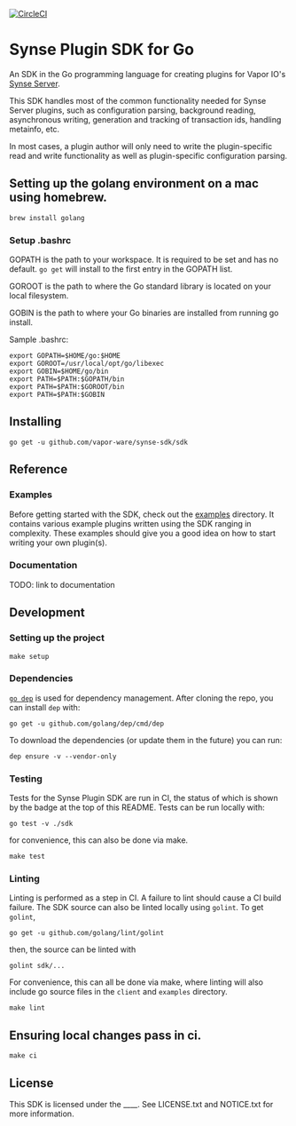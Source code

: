 [![CircleCI](https://circleci.com/gh/vapor-ware/synse-sdk.svg?style=svg&circle-token=a35e96598e3df84da3dc58a4f0f9dcc8632bfbd3)](https://circleci.com/gh/vapor-ware/synse-sdk)

# Synse Plugin SDK for Go
An SDK in the Go programming language for creating plugins for Vapor IO's
[Synse Server][synse-server].

This SDK handles most of the common functionality needed for Synse Server plugins,
such as configuration parsing, background reading, asynchronous writing, generation
and tracking of transaction ids, handling metainfo, etc.

In most cases, a plugin author will only need to write the plugin-specific read and
write functionality as well as plugin-specific configuration parsing.


## Setting up the golang environment on a mac using homebrew.
```
brew install golang
```

### Setup .bashrc
GOPATH is the path to your workspace. It is required to be set and has no default.
```go get``` will install to the first entry in the GOPATH list.

GOROOT is the path to where the Go standard library is located on your local filesystem.

GOBIN is the path to where your Go binaries are installed from running go install.

Sample .bashrc:
```
export GOPATH=$HOME/go:$HOME
export GOROOT=/usr/local/opt/go/libexec
export GOBIN=$HOME/go/bin
export PATH=$PATH:$GOPATH/bin
export PATH=$PATH:$GOROOT/bin
export PATH=$PATH:$GOBIN
```

## Installing
```
go get -u github.com/vapor-ware/synse-sdk/sdk
```


## Reference

### Examples

Before getting started with the SDK, check out the [examples][examples] directory.
It contains various example plugins written using the SDK ranging in complexity.
These examples should give you a good idea on how to start writing your own plugin(s).

### Documentation

TODO: link to documentation

## Development

### Setting up the project
```
make setup
```

### Dependencies
[`go dep`](https://github.com/golang/dep) is used for dependency management. After cloning the repo, you can install `dep` with:

```shell
go get -u github.com/golang/dep/cmd/dep
```

To download the dependencies (or update them in the future) you can run:

```shell
dep ensure -v --vendor-only
```

### Testing
Tests for the Synse Plugin SDK are run in CI, the status of which is shown by the
badge at the top of this README. Tests can be run locally with:

```
go test -v ./sdk
```

for convenience, this can also be done via make.

```
make test
```

### Linting
Linting is performed as a step in CI. A failure to lint should cause a CI build failure.
The SDK source can also be linted locally using `golint`. To get `golint`,
```
go get -u github.com/golang/lint/golint
```

then, the source can be linted with
```
golint sdk/...
```

For convenience, this can all be done via make, where linting will also include go
source files in the `client` and `examples` directory.
```
make lint
```

## Ensuring local changes pass in ci.
```
make ci
```

## License
This SDK is licensed under the ____. See LICENSE.txt and NOTICE.txt for more information.



[synse-server]: https://github.com/vapor-ware/synse-server
[examples]: https://github.com/vapor-ware/synse-sdk/tree/master/examples
